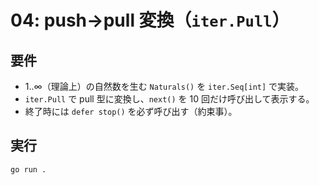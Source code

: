 # 04: push→pull 変換（`iter.Pull`）

## 要件
- 1..∞（理論上）の自然数を生む `Naturals()` を `iter.Seq[int]` で実装。
- `iter.Pull` で pull 型に変換し、`next()` を 10 回だけ呼び出して表示する。
- 終了時には `defer stop()` を必ず呼び出す（約束事）。

## 実行
```bash
go run .
```
